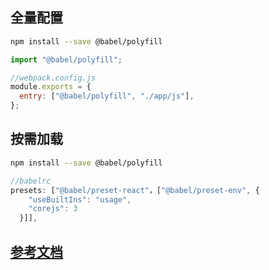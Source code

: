 ## 全量配置
```sh
npm install --save @babel/polyfill
```

```js
import "@babel/polyfill";

//webpack.config.js
module.exports = {
  entry: ["@babel/polyfill", "./app/js"],
};
```
## 按需加载
```sh
npm install --save @babel/polyfill
```
```js
//babelrc
presets: ["@babel/preset-react"，["@babel/preset-env", {
    "useBuiltIns": "usage",
    "corejs": 3
  }]],
```
## [参考文档](https://www.babeljs.cn/docs/babel-polyfill)

